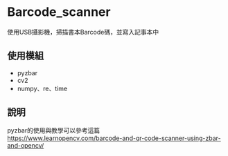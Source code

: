 # Barcode_scanner
使用USB攝影機，掃描書本Barcode碼，並寫入記事本中

## 使用模組   
+ pyzbar   
+ cv2   
+ numpy、re、time

## 說明   
pyzbar的使用與教學可以參考這篇   
https://www.learnopencv.com/barcode-and-qr-code-scanner-using-zbar-and-opencv/

